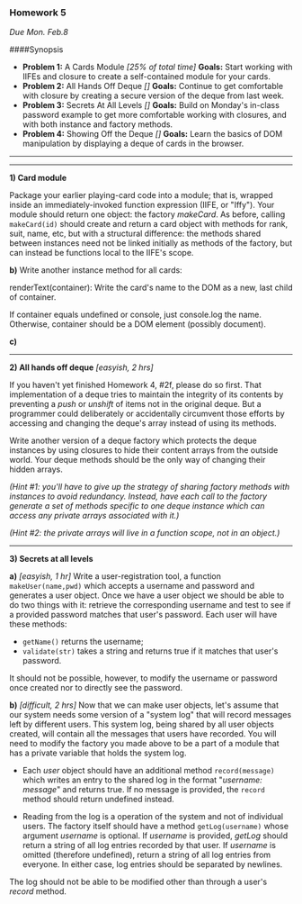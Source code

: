 ### Homework 5

_Due Mon. Feb.8_

####Synopsis

- **Problem 1:** A Cards Module _[25% of total time]_ **Goals:** Start working with IIFEs and closure to create a self-contained module for your cards.
- **Problem 2:** All Hands Off Deque _[]_ **Goals:** Continue to get comfortable with closure by creating a secure version of the deque from last week.
- **Problem 3:** Secrets At All Levels _[]_ **Goals:** Build on Monday's in-class password example to get more comfortable working with closures, and with both instance and factory methods.
- **Problem 4:** Showing Off the Deque _[]_ **Goals:** Learn the basics of DOM manipulation by displaying a deque of cards in the browser.

---


---

**1)  Card module**

Package your earlier playing-card code into a module; that is, wrapped inside an immediately-invoked function expression (IIFE, or "Iffy").  Your module should return one object: the factory _makeCard_.  As before, calling `makeCard(id)` should create and return a card object with methods for rank, suit, name, etc, but with a structural difference:
the methods shared between instances need not be linked initially as methods of the factory, but can instead be functions local to the IIFE's scope.



**b)** Write another instance method for all cards:

renderText(container): Write the card's name to the DOM as a new, last child of container.

If container equals undefined or console, just console.log the name.
Otherwise, container should be a DOM element (possibly document).



**c)** 

---

**2)  All hands off deque** _[easyish, 2 hrs]_

If you haven't yet finished Homework 4, #2f, please do so first.
That implementation of a deque tries to maintain the integrity of its contents by preventing a _push_ or _unshift_ of items not in the original deque.  But a programmer could deliberately or accidentally circumvent those efforts by accessing and changing the deque's array instead of using its methods.  

Write another version of a deque factory which protects the deque instances by using closures to hide their content arrays from the outside world.  Your deque methods should be the only way of changing their hidden arrays.

_(Hint #1: you'll have to give up the strategy of sharing factory methods with instances to avoid redundancy.  Instead, have each call to the factory generate a set of methods specific to one deque instance which can access any private arrays associated with it.)_

_(Hint #2: the private arrays will live in a function scope, not in an object.)_

---

**3) Secrets at all levels** 

**a)** _[easyish, 1 hr]_ Write a user-registration tool, a function `makeUser(name,pwd)` which accepts a username and password and generates a user object.  Once we have a user object we should be able to do two things with it: retrieve the corresponding username and test to see if a provided password matches that user's password.  Each user will have these methods:

  + `getName()` returns the username;
  + `validate(str)` takes a string and returns true if it matches that user's password.

 It should not be possible, however, to modify the username or password once created nor to directly see the password.

**b)** _[difficult, 2 hrs]_ Now that we can make user objects, let's assume that our system needs some version of a "system log" that will record messages left by different users. This system log, being shared by all user objects created, will contain all the messages that users have recorded. You will need to modify the factory you made above to be a part of a module that has a private variable that holds the system log.

  + Each *user* object should have an additional method `record(message)` which writes an entry to the shared log in the format "_username: message_" and returns true.  If no message is provided, the `record` method should return undefined instead.

  + Reading from the log is a operation of the system and not of individual users.
  The factory itself should have a method `getLog(username)` whose argument _username_ is optional.  If _username_ is provided, _getLog_ should return a string of all log entries recorded by that user.  If _username_ is omitted (therefore undefined), return a string of all log entries from everyone.  In either case, log entries should be separated by newlines.

The log should not be able to be modified other than through a user's _record_ method.


